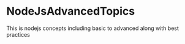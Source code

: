 # NodeJsAdvancedTopics
This is nodejs concepts including basic to advanced along with best practices
